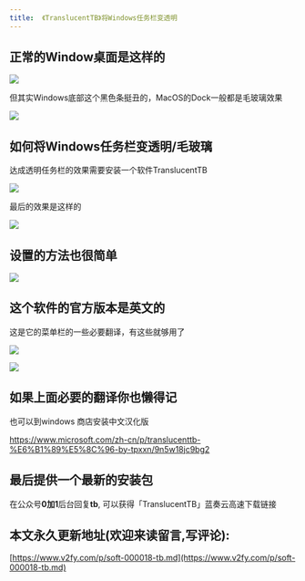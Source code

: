 ```yaml
---
title:  《TranslucentTB》将Windows任务栏变透明
---
```


## 正常的Window桌面是这样的

![](https://www.v2fy.com/asset/tb/btwin000.png)

但其实Windows底部这个黑色条挺丑的，MacOS的Dock一般都是毛玻璃效果


![](https://www.v2fy.com/asset/tb/tb008.png)

## 如何将Windows任务栏变透明/毛玻璃

达成透明任务栏的效果需要安装一个软件TranslucentTB

![](https://www.v2fy.com/asset/tb/tb009.png)

最后的效果是这样的

![](https://www.v2fy.com/asset/tb/tb000.png)



## 设置的方法也很简单

![](https://www.v2fy.com/asset/tb/tb003.gif)


## 这个软件的官方版本是英文的

这是它的菜单栏的一些必要翻译，有这些就够用了

![](https://www.v2fy.com/asset/tb/tb001.png)

![](https://www.v2fy.com/asset/tb/tb002.png)

## 如果上面必要的翻译你也懒得记

也可以到windows 商店安装中文汉化版

https://www.microsoft.com/zh-cn/p/translucenttb-%E6%B1%89%E5%8C%96-by-tpxxn/9n5w18jc9bg2


## 最后提供一个最新的安装包

在公众号**0加1**后台回复**tb**, 可以获得「TranslucentTB」蓝奏云高速下载链接
## 本文永久更新地址(欢迎来读留言,写评论):

[https://www.v2fy.com/p/soft-000018-tb.md](https://www.v2fy.com/p/soft-000018-tb.md)
